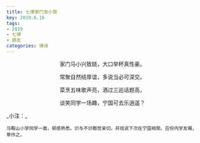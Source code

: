 ```yaml
---
title: 七律家门发小聚
key: 2019.6.16
tags: 
- 2019
- 七律
- 朋友
categories: 律诗
---
```


<p align="center">家门马小兴致娆，大口举杯真性豪。
</p>
<p align="center">常聚自然结厚谊，多说当必可深交。
</p>
<p align="center">菜烹五味歌声亮，酒过三巡话题高，
</p>
<p align="center">谈笑同学一场趣，宁国可去乐逍遥？
</p>
_小注：_

```
马鞍山小学同学一面，顿感熟悉。识与不识都觉亲切。并戏说下次在宁国相聚。应份内学友嘱，草作之。
```